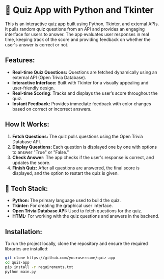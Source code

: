# 🤖 Quiz App with Python and Tkinter

This is an interactive quiz app built using Python, Tkinter, and external APIs. It pulls random quiz questions from an API and provides an engaging interface for users to answer. The app evaluates user responses in real time, keeping track of the score and providing feedback on whether the user's answer is correct or not. 

## Features:
- **Real-time Quiz Questions:** Questions are fetched dynamically using an external API (Open Trivia Database).
- **Interactive Interface:** Built with Tkinter for a visually appealing and user-friendly design.
- **Real-time Scoring:** Tracks and displays the user’s score throughout the quiz.
- **Instant Feedback:** Provides immediate feedback with color changes based on correct or incorrect answers.

## How It Works:
1. **Fetch Questions:** The quiz pulls questions using the Open Trivia Database API. 
2. **Display Questions:** Each question is displayed one by one with options to answer "True" or "False."
3. **Check Answer:** The app checks if the user's response is correct, and updates the score.
4. **Finish Quiz:** After all questions are answered, the final score is displayed, and the option to restart the quiz is given.

## 🚀 Tech Stack:
- **Python:** The primary language used to build the quiz.
- **Tkinter:** For creating the graphical user interface.
- **Open Trivia Database API:** Used to fetch questions for the quiz.
- **HTML:** For working with the quiz questions and answers in the backend.

## Installation:
To run the project locally, clone the repository and ensure the required libraries are installed:
```bash
git clone https://github.com/yourusername/quiz-app
cd quiz-app
pip install -r requirements.txt
python main.py
